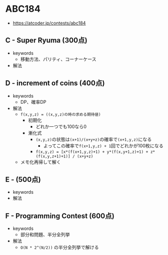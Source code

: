 # ABC184
* https://atcoder.jp/contests/abc184


## C - Super Ryuma (300点)
* keywords
  - 移動方法、パリティ、コーナーケース
* 解法


## D - increment of coins (400点)
* keywords
  - DP、確率DP
* 解法
  - `f(x,y,z) = ((x,y,z)の時の求める期待値)`
    - 初期化
      - どれか一つでも100なら0
    - 漸化式
      - `(x,y,z)`の状態は`(x+1)/(x+y+z)`の確率で`(x+1,y,z)`になる
        - よってこの確率で`f(x+1,y,z) + 1`回でどれかが100枚になる
      - `f(x,y,z) = [x*(f(x+1,y,z)+1) + y*(f(x,y+1,z)+1) + z*(f(x,y,z+1)+1)] / (x+y+z)`
  - メモ化再帰して解く


## E -  (500点)
* keywords
* 解法


## F - Programming Contest (600点)
* keywords
  - 部分和問題、半分全列挙
* 解法
  - `O(N * 2^(N/2))` の半分全列挙で解ける
